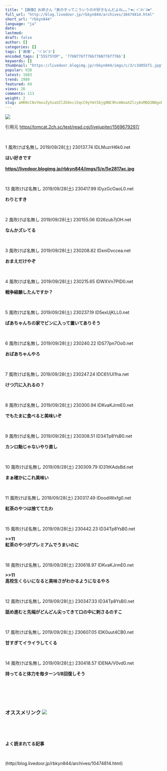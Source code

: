 ```yaml
---
title: "【画像】お姉さん「男の子ってこういうのが好きなんだよね……？❤」ﾍﾟﾛﾍﾟﾛ❤"
full_url: "http://blog.livedoor.jp/rbkyn844/archives/10474814.html"
short_url: "rbkyn844"
language: "ja"
date: 
lastmod: 
draft: false
author: []
categories: []
tags: ['画像', 'ﾍﾟﾛﾍﾟﾛ']
encoded_tags: ['55S75YOP', '776N776f776b776N776f776b']
keywords: []
thumbnail: "https://livedoor.blogimg.jp/rbkyn844/imgs/c/3/c3d055f1.jpg"
popular: 938
latest: 1683
trend: 1989
featured: 69
views: 26
comments: 113
weight: 2
slug: aHR0cC8vYmxvZy5saXZlZG9vci5qcC9yYmt5bjg0NC9hcmNoaXZlcy8xMDQ3NDgxNC5odG1s
---
```


![](https://livedoor.blogimg.jp/rbkyn844/imgs/c/3/c3d055f1.jpg)

<div><p>引用元 <a title='' target='_blank' href='https//tomcat.2ch.sc/test/read.cgi/livejupiter/1569679297/'>https//tomcat.2ch.sc/test/read.cgi/livejupiter/1569679297/</a> </p><br><p class='res1'>1 風吹けば名無し 2019/09/28(土) 230137.74 IDLMuzrH6k0.net </p> <p class='res2'><b> はい好きです <br> <br><a title='' target='_blank' href='https//livedoor.blogimg.jp/rbkyn844/imgs/5/e/5e2817ac.jpg'>https//livedoor.blogimg.jp/rbkyn844/imgs/5/e/5e2817ac.jpg</a><br> </b></p><br> <p class='res1'>13 風吹けば名無し 2019/09/28(土) 230417.99 IDyzGcOaoL0.net </p> <p class='res2'><b> わりとすき </b></p><br> <p class='res1'>2 風吹けば名無し 2019/09/28(土) 230155.06 ID26zub7jOH.net </p> <p class='res2'><b> なんかズレてる </b></p><br> <p class='res1'>3 風吹けば名無し 2019/09/28(土) 230208.82 IDxniDvccea.net </p> <p class='res2'><b> おまえだけやぞ </b></p><br> <p class='no-pc'></p> <p class='res1'>4 風吹けば名無し 2019/09/28(土) 230215.65 IDWXVn7PID0.net </p> <p class='res2'><b> 戦争経験したんですか？ </b></p><br> <p class='res1'>5 風吹けば名無し 2019/09/28(土) 230237.19 ID5exUjKLL0.net </p> <p class='res2'><b> ばあちゃんちの家でビンに入って置いてありそう </b></p><br> <p class='res1'>6 風吹けば名無し 2019/09/28(土) 230240.22 IDS77pn7Oo0.net </p> <p class='res2'><b> おばあちゃんやろ </b></p><br> <p class='res1'>7 風吹けば名無し 2019/09/28(土) 230247.24 IDC61/UI1ha.net </p> <p class='res2'><b> けつ穴に入れるの？ </b></p><br> <p class='res1'>8 風吹けば名無し 2019/09/28(土) 230300.94 IDKvaKJrmE0.net </p> <p class='res2'><b> でもたまに食べると美味いぞ </b></p><br> <p class='res1'>9 風吹けば名無し 2019/09/28(土) 230308.51 ID34Tp8YsB0.net </p> <p class='res2'><b> カンロ飴じゃないやり直し </b></p><br> <p class='res1'>10 風吹けば名無し 2019/09/28(土) 230309.79 ID31tKAdsBd.net </p> <p class='res2'><b> まぁ確かにこれ美味い </b></p><br> <p class='res1'>11 風吹けば名無し 2019/09/28(土) 230317.49 IDoodiWxfg0.net </p> <p class='res2'><b> 紅茶のやつは捨ててたわ </b></p><br> <p class='res1'>15 風吹けば名無し 2019/09/28(土) 230442.23 ID34Tp8YsB0.net </p> <p class='res2'><b> >>11 <br> 紅茶のやつがプレミアムでうまいのに </b></p><br> <p class='res1'>18 風吹けば名無し 2019/09/28(土) 230618.97 IDKvaKJrmE0.net </p> <p class='res2'><b> >>11 <br> 高校生くらいになると美味さがわかるようになるやろ </b></p><br> <p class='res1'>12 風吹けば名無し 2019/09/28(土) 230347.33 ID34Tp8YsB0.net </p> <p class='res2'><b> 舐め進むと先端がどんどん尖ってきて口の中に刺さるのすこ </b></p><br> <p class='res1'>17 風吹けば名無し 2019/09/28(土) 230607.05 IDK0uut4CB0.net </p> <p class='res2'><b> 甘すぎてイライラしてくる </b></p><br> <p class='res1'>14 風吹けば名無し 2019/09/28(土) 230418.57 IDENA/V0vd0.net </p> <p class='res2'><b> 持ってると体力を毎ターン1/8回復しそう </b></p><br> <p id='5077e33f033c4e934bb013c7c4eb8bbd'> </p><br> <br> <p class='no-pc'></p> <h3 class='linkh'>オススメリンク <img src='http//blog.livedoor.jp/rbkyn844/ftp/fusagikom-fikergh.png'></h3> <p class='link2'> </p><br> <p class='no-pc'></p> <p class='no-pc'><br><p><b>よく読まれてる記事</b></p><br></p> </div>

(http//blog.livedoor.jp/rbkyn844/archives/10474814.html)
